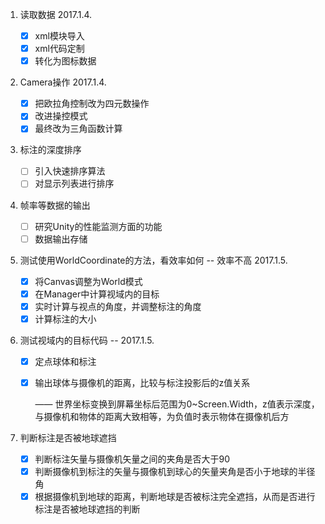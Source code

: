1. 读取数据  2017.1.4.
   - [x] xml模块导入
   - [x] xml代码定制
   - [x] 转化为图标数据

2. Camera操作  2017.1.4.
   - [x] 把欧拉角控制改为四元数操作
   - [x] 改进操控模式
   - [x] 最终改为三角函数计算

3. 标注的深度排序
   - [ ] 引入快速排序算法
   - [ ] 对显示列表进行排序

4. 帧率等数据的输出
   - [ ] 研究Unity的性能监测方面的功能
   - [ ] 数据输出存储

5. 测试使用WorldCoordinate的方法，看效率如何 -- 效率不高 2017.1.5.
   - [x] 将Canvas调整为World模式
   - [x] 在Manager中计算视域内的目标
   - [x] 实时计算与视点的角度，并调整标注的角度
   - [x] 计算标注的大小

6. 测试视域内的目标代码 -- 2017.1.5.

   - [x] 定点球体和标注

   - [x] 输出球体与摄像机的距离，比较与标注投影后的z值关系

      —— 世界坐标变换到屏幕坐标后范围为0~Screen.Width，z值表示深度，与摄像机和物体的距离大致相等，为负值时表示物体在摄像机后方

7. 判断标注是否被地球遮挡

   - [x] 判断标注矢量与摄像机矢量之间的夹角是否大于90
   - [x] 判断摄像机到标注的矢量与摄像机到球心的矢量夹角是否小于地球的半径角
   - [x] 根据摄像机到地球的距离，判断地球是否被标注完全遮挡，从而是否进行标注是否被地球遮挡的判断
